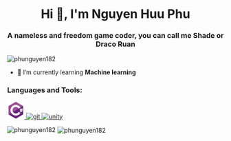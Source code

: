 <h1 align="center">Hi 👋, I'm Nguyen Huu Phu</h1>
<h3 align="center">A nameless and freedom game coder, you can call me Shade or Draco Ruan</h3>

<p align="left"> <img src="https://komarev.com/ghpvc/?username=phunguyen182&label=Profile%20views&color=0e75b6&style=flat" alt="phunguyen182" /> </p>

- 🌱 I’m currently learning **Machine learning**


<h3 align="left">Languages and Tools:</h3>
<p align="left"> <a href="https://www.w3schools.com/cs/" target="_blank" rel="noreferrer"> <img src="https://raw.githubusercontent.com/devicons/devicon/master/icons/csharp/csharp-original.svg" alt="csharp" width="40" height="40"/> </a> <a href="https://git-scm.com/" target="_blank" rel="noreferrer"> <img src="https://www.vectorlogo.zone/logos/git-scm/git-scm-icon.svg" alt="git" width="40" height="40"/> </a> <a href="https://unity.com/" target="_blank" rel="noreferrer"> <img src="https://www.vectorlogo.zone/logos/unity3d/unity3d-icon.svg" alt="unity" width="40" height="40"/> </a> </p>

<p><img align="left" src="https://github-readme-stats.vercel.app/api/top-langs?username=phunguyen182&show_icons=true&locale=en&layout=compact" alt="phunguyen182" /></p>

<p>&nbsp;<img align="center" src="https://github-readme-stats.vercel.app/api?username=phunguyen182&show_icons=true&locale=en" alt="phunguyen182" /></p>
